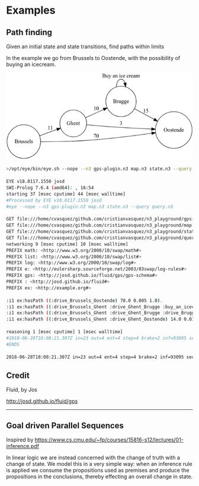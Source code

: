 # Examples

## Path finding

Given an initial state and state transitions, find paths within limits

In the example we go from Brussels to Oostende, with the possibility of buying an icecream. 

![Image of map of belgium](./images/1.png)

```sh
>/opt/eye/bin/eye.sh --nope --n3 gps-plugin.n3 map.n3 state.n3 --query query.n3 

EYE v18.0117.1550 josd
SWI-Prolog 7.6.4 (amd64): , 16:54
starting 37 [msec cputime] 44 [msec walltime]
#Processed by EYE v18.0117.1550 josd
#eye --nope --n3 gps-plugin.n3 map.n3 state.n3 --query query.n3

GET file:///home/cvasquez/github.com/cristianvasquez/n3_playground/gps-plugin.n3 SC=7
GET file:///home/cvasquez/github.com/cristianvasquez/n3_playground/map.n3 SC=13
GET file:///home/cvasquez/github.com/cristianvasquez/n3_playground/state.n3 SC=2
GET file:///home/cvasquez/github.com/cristianvasquez/n3_playground/query.n3 SC=1
networking 9 [msec cputime] 10 [msec walltime]
PREFIX math: <http://www.w3.org/2000/10/swap/math#>
PREFIX list: <http://www.w3.org/2000/10/swap/list#>
PREFIX log: <http://www.w3.org/2000/10/swap/log#>
PREFIX e: <http://eulersharp.sourceforge.net/2003/03swap/log-rules#>
PREFIX gps: <http://josd.github.io/fluid/gps/gps-schema#>
PREFIX : <http://josd.github.io/fluid#>
PREFIX ex: <http://example.org#>

:i1 ex:hasPath ((:drive_Brussels_Oostende) 70.0 0.005 1.0).
:i1 ex:hasPath ((:drive_Brussels_Ghent :drive_Ghent_Brugge :buy_an_icecream :drive_Brugge_Oostende) 106.0 0.02 1.0).
:i1 ex:hasPath ((:drive_Brussels_Ghent :drive_Ghent_Brugge :drive_Brugge_Oostende) 36.0 0.015 1.0).
:i1 ex:hasPath ((:drive_Brussels_Ghent :drive_Ghent_Oostende) 14.0 0.01 1.0).

reasoning 1 [msec cputime] 1 [msec walltime]
#2018-06-28T18:08:21.307Z in=23 out=4 ent=4 step=4 brake=2 inf=93095 sec=0.047 inf/sec=1980745
#ENDS

2018-06-28T18:08:21.307Z in=23 out=4 ent=4 step=4 brake=2 inf=93095 sec=0.047 inf/sec=1980745
```


## Credit

Fluid, by Jos

http://josd.github.io/fluid/gps

------------------------------
Goal driven Parallel Sequences
------------------------------

Inspired by https://www.cs.cmu.edu/~fp/courses/15816-s12/lectures/01-inference.pdf

In linear logic we are instead concerned with the change of truth with a
change of state. We model this in a very simple way: when an inference rule
is applied we consume the propositions used as premises and produce the
propositions in the conclusions, thereby effecting an overall change in state.